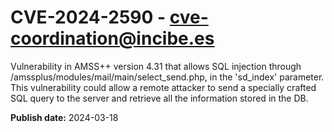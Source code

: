# CVE-2024-2590 - cve-coordination@incibe.es

Vulnerability in AMSS++ version 4.31 that allows SQL injection through /amssplus/modules/mail/main/select_send.php, in the 'sd_index' parameter. This vulnerability could allow a remote attacker to send a specially crafted SQL query to the server and retrieve all the information stored in the DB.

**Publish date:** 2024-03-18
